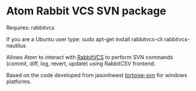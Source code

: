 # Atom Rabbit VCS SVN package

Requires:
   rabbitvcs
   
If you are a Ubuntu user type: 
   sudo apt-get install rabbitvcs-cli rabbitvcs-nautilus 

   

Allows Atom to interact with [RabbitVCS](http://rabbitvcs.org/) to perform SVN commands (commit, diff, log, revert, update) using RabbitCSV frontend.


Based on the code developed from jasonhwest [tortoise-svn](https://github.com/jasonhwest/tortoise-svn) for windows platforms.
